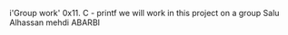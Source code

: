 i'Group work'
0x11. C - printf
we will work in this project on a group 
Salu Alhassan
mehdi ABARBI 

